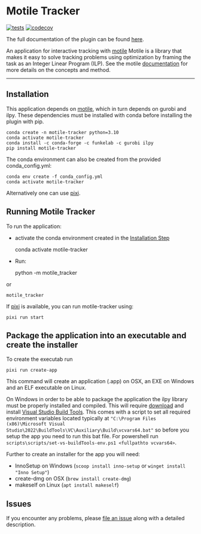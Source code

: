 # Motile Tracker

[![tests](https://github.com/funkelab/motile_tracker/workflows/tests/badge.svg)](https://github.com/funkelab/motile_tracker/actions)
[![codecov](https://codecov.io/gh/funkelab/motile_tracker/branch/main/graph/badge.svg)](https://codecov.io/gh/funkelab/motile_tracker)

The full documentation of the plugin can be found [here](https://funkelab.github.io/motile_tracker/).

An application for interactive tracking with [motile](https://github.com/funkelab/motile)
Motile is a library that makes it easy to solve tracking problems using optimization
by framing the task as an Integer Linear Program (ILP).
See the motile [documentation](https://funkelab.github.io/motile)
for more details on the concepts and method.

----------------------------------

## Installation

This application depends on [motile](https://github.com/funkelab/motile), which in
turn depends on gurobi and ilpy. These dependencies must be installed with
conda before installing the plugin with pip.

    conda create -n motile-tracker python=3.10
    conda activate motile-tracker
    conda install -c conda-forge -c funkelab -c gurobi ilpy
    pip install motile-tracker

The conda environment can also be created from the provided conda_config.yml:

    conda env create -f conda_config.yml
    conda activate motile-tracker

Alternatively one can use [pixi](https://pixi.sh/).

## Running Motile Tracker

To run the application:
* activate the conda environment created in the [Installation Step](#installation)

    conda activate motile-tracker

* Run:

    python -m motile_tracker

or

    motile_tracker

If [pixi](https://pixi.sh/) is available, you can run motile-tracker using:

    pixi run start

## Package the application into an executable and create the installer

To create the executab run

    pixi run create-app

This command will create an application (.app) on OSX, an EXE on Windows and an
ELF executable on Linux.

On Windows in order to be able to package the application the ilpy library must be
properly installed and compiled. This will require [download](https://aka.ms/vs/17/release/vs_BuildTools.exe) and install [Visual Studio Build Tools](https://visualstudio.microsoft.com/downloads/). This comes with a script to set all required environment variables located typically at `"C:\Program Files (x86)\Microsoft Visual Studio\2022\BuildTools\VC\Auxiliary\Build\vcvars64.bat"` so before you setup the app you need to run this bat file. For powershell run `scripts\scripts/set-vs-buildTools-env.ps1 <fullpathto vcvars64>`.

Further to create an installer for the app you will need:
* InnoSetup on Windows (`scoop install inno-setup` or `winget install "Inno Setup"`)
* create-dmg on OSX (`brew install create-dmg`)
* makeself on Linux (`apt install makeself`)

## Issues

If you encounter any problems, please
[file an issue](https://github.com/funkelab/motile_tracker/issues)
along with a detailed description.
